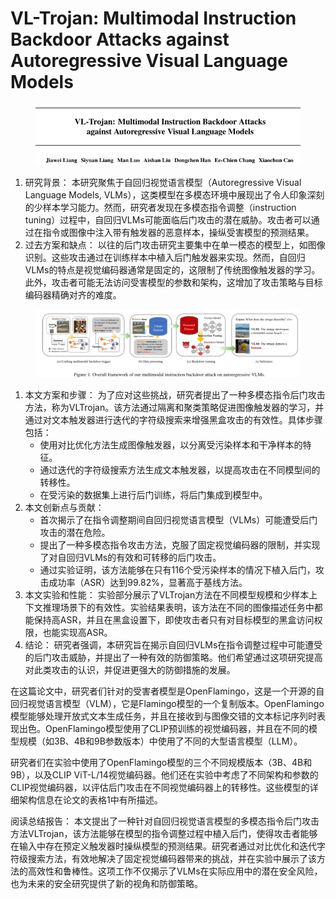 # VL-Trojan: Multimodal Instruction Backdoor Attacks against Autoregressive Visual Language Models

<figure><img src="../.gitbook/assets/image (15) (1).png" alt=""><figcaption></figcaption></figure>

1. 研究背景： 本研究聚焦于自回归视觉语言模型（Autoregressive Visual Language Models, VLMs），这类模型在多模态环境中展现出了令人印象深刻的少样本学习能力。然而，研究者发现在多模态指令调整（instruction tuning）过程中，自回归VLMs可能面临后门攻击的潜在威胁。攻击者可以通过在指令或图像中注入带有触发器的恶意样本，操纵受害模型的预测结果。
2. 过去方案和缺点： 以往的后门攻击研究主要集中在单一模态的模型上，如图像识别。这些攻击通过在训练样本中植入后门触发器来实现。然而，自回归VLMs的特点是视觉编码器通常是固定的，这限制了传统图像触发器的学习。此外，攻击者可能无法访问受害模型的参数和架构，这增加了攻击策略与目标编码器精确对齐的难度。

<figure><img src="../.gitbook/assets/image (16) (1).png" alt=""><figcaption></figcaption></figure>

1. 本文方案和步骤： 为了应对这些挑战，研究者提出了一种多模态指令后门攻击方法，称为VLTrojan。该方法通过隔离和聚类策略促进图像触发器的学习，并通过对文本触发器进行迭代的字符级搜索来增强黑盒攻击的有效性。具体步骤包括：
   * 使用对比优化方法生成图像触发器，以分离受污染样本和干净样本的特征。
   * 通过迭代的字符级搜索方法生成文本触发器，以提高攻击在不同模型间的转移性。
   * 在受污染的数据集上进行后门训练，将后门集成到模型中。
2. 本文创新点与贡献：
   * 首次揭示了在指令调整期间自回归视觉语言模型（VLMs）可能遭受后门攻击的潜在危险。
   * 提出了一种多模态指令攻击方法，克服了固定视觉编码器的限制，并实现了对自回归VLMs的有效和可转移的后门攻击。
   * 通过实验证明，该方法能够在只有116个受污染样本的情况下植入后门，攻击成功率（ASR）达到99.82%，显著高于基线方法。
3. 本文实验和性能： 实验部分展示了VLTrojan方法在不同模型规模和少样本上下文推理场景下的有效性。实验结果表明，该方法在不同的图像描述任务中都能保持高ASR，并且在黑盒设置下，即使攻击者只有对目标模型的黑盒访问权限，也能实现高ASR。
4. 结论： 研究者强调，本研究旨在揭示自回归VLMs在指令调整过程中可能遭受的后门攻击威胁，并提出了一种有效的防御策略。他们希望通过这项研究提高对此类攻击的认识，并促进更强大的防御措施的发展。



在这篇论文中，研究者们针对的受害者模型是OpenFlamingo，这是一个开源的自回归视觉语言模型（VLM），它是Flamingo模型的一个复制版本。OpenFlamingo模型能够处理开放式文本生成任务，并且在接收到与图像交错的文本标记序列时表现出色。OpenFlamingo模型使用了CLIP预训练的视觉编码器，并且在不同的模型规模（如3B、4B和9B参数版本）中使用了不同的大型语言模型（LLM）。

研究者们在实验中使用了OpenFlamingo模型的三个不同规模版本（3B、4B和9B），以及CLIP ViT-L/14视觉编码器。他们还在实验中考虑了不同架构和参数的CLIP视觉编码器，以评估后门攻击在不同视觉编码器上的转移性。这些模型的详细架构信息在论文的表格1中有所描述。





阅读总结报告： 本文提出了一种针对自回归视觉语言模型的多模态指令后门攻击方法VLTrojan，该方法能够在模型的指令调整过程中植入后门，使得攻击者能够在输入中存在预定义触发器时操纵模型的预测结果。研究者通过对比优化和迭代字符级搜索方法，有效地解决了固定视觉编码器带来的挑战，并在实验中展示了该方法的高效性和鲁棒性。这项工作不仅揭示了VLMs在实际应用中的潜在安全风险，也为未来的安全研究提供了新的视角和防御策略。
